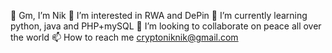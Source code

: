 👋 Gm, I’m Nik
👀 I’m interested in RWA and DePin
🌱 I’m currently learning python, java and PHP+mySQL
💞️ I’m looking to collaborate on peace all over the world
📫 How to reach me cryptoniknik@gmail.com
